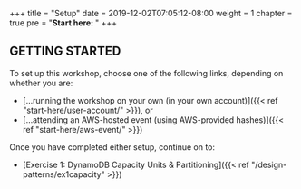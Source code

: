 +++
title = "Setup"
date = 2019-12-02T07:05:12-08:00
weight = 1
chapter = true
pre = "<b>Start here: </b>"
+++

## GETTING STARTED

To set up this workshop, choose one of the following links, depending on whether you are:
- […running the workshop on your own (in your own account)]({{< ref "start-here/user-account/" >}}), or
- […attending an AWS-hosted event (using AWS-provided hashes)]({{< ref "start-here/aws-event/" >}})


Once you have completed either setup, continue on to:
- [Exercise 1: DynamoDB Capacity Units & Partitioning]({{< ref "/design-patterns/ex1capacity" >}})